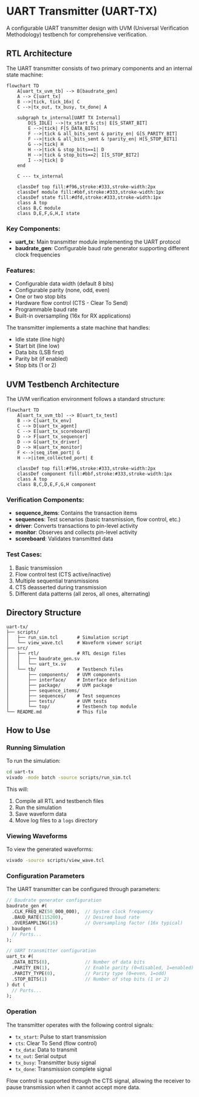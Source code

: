 # UART Transmitter (UART-TX)

A configurable UART transmitter design with UVM (Universal Verification Methodology) testbench for comprehensive verification.

## RTL Architecture

The UART transmitter consists of two primary components and an internal state machine:

```mermaid
flowchart TD
    A[uart_tx_uvm_tb] --> B[baudrate_gen]
    A --> C[uart_tx]
    B -->|tick, tick_16x| C
    C -->|tx_out, tx_busy, tx_done| A

    subgraph tx_internal[UART TX Internal]
        D[S_IDLE] -->|tx_start & cts| E[S_START_BIT]
        E -->|tick| F[S_DATA_BITS]
        F -->|tick & all_bits_sent & parity_en| G[S_PARITY_BIT]
        F -->|tick & all_bits_sent & !parity_en| H[S_STOP_BIT1]
        G -->|tick| H
        H -->|tick & stop_bits==1| D
        H -->|tick & stop_bits==2| I[S_STOP_BIT2]
        I -->|tick| D
    end

    C --- tx_internal

    classDef top fill:#f96,stroke:#333,stroke-width:2px
    classDef module fill:#bbf,stroke:#333,stroke-width:1px
    classDef state fill:#dfd,stroke:#333,stroke-width:1px
    class A top
    class B,C module
    class D,E,F,G,H,I state
```

### Key Components:

- **uart_tx**: Main transmitter module implementing the UART protocol
- **baudrate_gen**: Configurable baud rate generator supporting different clock frequencies

### Features:

- Configurable data width (default 8 bits)
- Configurable parity (none, odd, even)
- One or two stop bits
- Hardware flow control (CTS - Clear To Send)
- Programmable baud rate
- Built-in oversampling (16x for RX applications)

The transmitter implements a state machine that handles:
- Idle state (line high)
- Start bit (line low)
- Data bits (LSB first)
- Parity bit (if enabled)
- Stop bits (1 or 2)

## UVM Testbench Architecture

The UVM verification environment follows a standard structure:

```mermaid
flowchart TD
    A[uart_tx_uvm_tb] --> B[uart_tx_test]
    B --> C[uart_tx_env]
    C --> D[uart_tx_agent]
    C --> E[uart_tx_scoreboard]
    D --> F[uart_tx_sequencer]
    D --> G[uart_tx_driver]
    D --> H[uart_tx_monitor]
    F <-->|seq_item_port| G
    H -->|item_collected_port| E

    classDef top fill:#f96,stroke:#333,stroke-width:2px
    classDef component fill:#bbf,stroke:#333,stroke-width:1px
    class A top
    class B,C,D,E,F,G,H component
```

### Verification Components:

- **sequence_items**: Contains the transaction items
- **sequences**: Test scenarios (basic transmission, flow control, etc.)
- **driver**: Converts transactions to pin-level activity
- **monitor**: Observes and collects pin-level activity
- **scoreboard**: Validates transmitted data

### Test Cases:

1. Basic transmission
2. Flow control test (CTS active/inactive)
3. Multiple sequential transmissions
4. CTS deasserted during transmission
5. Different data patterns (all zeros, all ones, alternating)

## Directory Structure

```
uart-tx/
├── scripts/
│   ├── run_sim.tcl       # Simulation script
│   └── view_wave.tcl     # Waveform viewer script
├── src/
│   ├── rtl/              # RTL design files
│   │   ├── baudrate_gen.sv
│   │   └── uart_tx.sv
│   └── tb/               # Testbench files
│       ├── components/   # UVM components
│       ├── interface/    # Interface definition
│       ├── package/      # UVM package
│       ├── sequence_items/
│       ├── sequences/    # Test sequences
│       ├── tests/        # UVM tests
│       └── top/          # Testbench top module
└── README.md             # This file
```

## How to Use

### Running Simulation

To run the simulation:

```bash
cd uart-tx
vivado -mode batch -source scripts/run_sim.tcl
```

This will:
1. Compile all RTL and testbench files
2. Run the simulation
3. Save waveform data
4. Move log files to a `logs` directory

### Viewing Waveforms

To view the generated waveforms:

```bash
vivado -source scripts/view_wave.tcl
```

### Configuration Parameters

The UART transmitter can be configured through parameters:

```systemverilog
// Baudrate generator configuration
baudrate_gen #(
  .CLK_FREQ_HZ(50_000_000),  // System clock frequency
  .BAUD_RATE(115200),        // Desired baud rate
  .OVERSAMPLING(16)          // Oversampling factor (16x typical)
) baudgen (
  // Ports...
);

// UART transmitter configuration
uart_tx #(
  .DATA_BITS(8),             // Number of data bits
  .PARITY_EN(1),             // Enable parity (0=disabled, 1=enabled)
  .PARITY_TYPE(0),           // Parity type (0=even, 1=odd)
  .STOP_BITS(1)              // Number of stop bits (1 or 2)
) dut (
  // Ports...
);
```

### Operation

The transmitter operates with the following control signals:
- `tx_start`: Pulse to start transmission
- `cts`: Clear To Send (flow control)
- `tx_data`: Data to transmit
- `tx_out`: Serial output
- `tx_busy`: Transmitter busy signal
- `tx_done`: Transmission complete signal

Flow control is supported through the CTS signal, allowing the receiver to pause transmission when it cannot accept more data.
